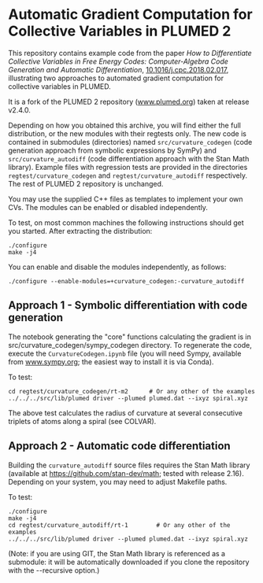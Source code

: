 Automatic Gradient Computation for Collective Variables in PLUMED 2
========================================

This repository contains example code from the paper *How to
Differentiate Collective Variables in Free Energy Codes:
Computer-Algebra Code Generation and Automatic Differentiation*,
[10.1016/j.cpc.2018.02.017](http://dx.doi.org/10.1016/j.cpc.2018.02.017),
illustrating two approaches to automated gradient computation for
collective variables in PLUMED.

It is a fork of the PLUMED 2 repository (www.plumed.org) taken at
release v2.4.0.

Depending on how you obtained this archive, you will find either the
full distribution, or the new modules with their regtests only. The
new code is contained in submodules (directories) named
`src/curvature_codegen` (code generation approach from symbolic
expressions by SymPy) and `src/curvature_autodiff` (code
differentiation approach with the Stan Math library). Example files
with regression tests are provided in the directories
`regtest/curvature_codegen` and `regtest/curvature_autodiff`
respectively.  The rest of PLUMED 2 repository is unchanged.

You may use the supplied C++ files as templates to implement your own
CVs. The modules can be enabled or disabled independently.

To test, on most common machines the following instructions should get
you started. After extracting the distribution:

    ./configure 
    make -j4

You can enable and disable the modules independently, as follows:

    ./configure --enable-modules=+curvature_codegen:-curvature_autodiff



Approach 1 - Symbolic differentiation with code generation
--------------------

The notebook generating the "core" functions calculating the gradient
is in src/curvature_codegen/sympy_codegen directory. To regenerate the
code, execute the `CurvatureCodegen.ipynb` file (you will need Sympy,
available from www.sympy.org; the easiest way to install it is via
Conda).

To test:

    cd regtest/curvature_codegen/rt-m2		# Or any other of the examples
    ../../../src/lib/plumed driver --plumed plumed.dat --ixyz spiral.xyz

The above test calculates the radius of curvature at several consecutive
triplets of atoms along a spiral (see COLVAR).



Approach 2 - Automatic code differentiation
--------------------

Building the `curvature_autodiff` source files requires the Stan Math
library (available at https://github.com/stan-dev/math; tested with
release 2.16). Depending on your system, you may need to adjust
Makefile paths.

To test:

    ./configure 
    make -j4
    cd regtest/curvature_autodiff/rt-1        # Or any other of the examples
    ../../../src/lib/plumed driver --plumed plumed.dat --ixyz spiral.xyz

(Note: if you are using GIT, the Stan Math library is referenced as a
submodule: it will be automatically downloaded if you clone the
repository with the --recursive option.)






